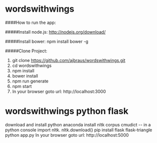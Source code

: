 wordswithwings
==============

####How to run the app:

#####Install node.js:
http://nodejs.org/download/

#####Install bower:
npm install bower -g

#####Clone Project: 

1. git clone https://github.com/ajbraus/wordswithwings.git
2. cd wordswithwings
3. npm install
4. bower install
5. npm run generate
6. npm start
7. In your browser goto url: http://localhost:3000

wordswithwings python flask
===========================

download and install python anaconda
install nltk corpus cmudict -- in a python console import nltk. nltk.download()
pip install flask flask-triangle
python app.py
In your browser goto url: http://localhost:5000
